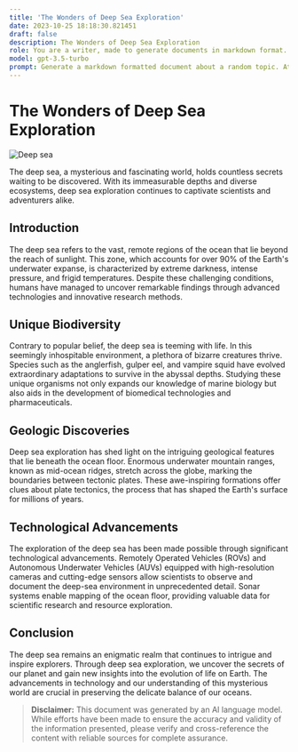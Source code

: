 ```yaml
---
title: 'The Wonders of Deep Sea Exploration'
date: 2023-10-25 18:18:30.821451
draft: false
description: The Wonders of Deep Sea Exploration
role: You are a writer, made to generate documents in markdown format. It is very important that all of the documents you generate are in valid markdown format.
model: gpt-3.5-turbo
prompt: Generate a markdown formatted document about a random topic. At the bottom, include a disclaimer explaining that the document was generated by you. The first line of the document should be the title. Make sure that the entire document is in proper markdown format, using a mix of various tags to make the document visually appealing.
---
```


# The Wonders of Deep Sea Exploration

![Deep sea](https://example.com/deep-sea.jpg)

The deep sea, a mysterious and fascinating world, holds countless secrets waiting to be discovered. With its immeasurable depths and diverse ecosystems, deep sea exploration continues to captivate scientists and adventurers alike.

## Introduction

The deep sea refers to the vast, remote regions of the ocean that lie beyond the reach of sunlight. This zone, which accounts for over 90% of the Earth's underwater expanse, is characterized by extreme darkness, intense pressure, and frigid temperatures. Despite these challenging conditions, humans have managed to uncover remarkable findings through advanced technologies and innovative research methods.

## Unique Biodiversity

Contrary to popular belief, the deep sea is teeming with life. In this seemingly inhospitable environment, a plethora of bizarre creatures thrive. Species such as the anglerfish, gulper eel, and vampire squid have evolved extraordinary adaptations to survive in the abyssal depths. Studying these unique organisms not only expands our knowledge of marine biology but also aids in the development of biomedical technologies and pharmaceuticals.

## Geologic Discoveries

Deep sea exploration has shed light on the intriguing geological features that lie beneath the ocean floor. Enormous underwater mountain ranges, known as mid-ocean ridges, stretch across the globe, marking the boundaries between tectonic plates. These awe-inspiring formations offer clues about plate tectonics, the process that has shaped the Earth's surface for millions of years.

## Technological Advancements

The exploration of the deep sea has been made possible through significant technological advancements. Remotely Operated Vehicles (ROVs) and Autonomous Underwater Vehicles (AUVs) equipped with high-resolution cameras and cutting-edge sensors allow scientists to observe and document the deep-sea environment in unprecedented detail. Sonar systems enable mapping of the ocean floor, providing valuable data for scientific research and resource exploration.

## Conclusion

The deep sea remains an enigmatic realm that continues to intrigue and inspire explorers. Through deep sea exploration, we uncover the secrets of our planet and gain new insights into the evolution of life on Earth. The advancements in technology and our understanding of this mysterious world are crucial in preserving the delicate balance of our oceans.

> **Disclaimer:** This document was generated by an AI language model. While efforts have been made to ensure the accuracy and validity of the information presented, please verify and cross-reference the content with reliable sources for complete assurance.
